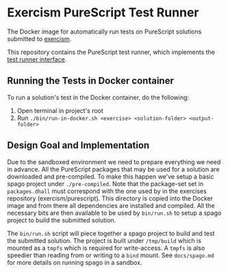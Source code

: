 # Exercism PureScript Test Runner

The Docker image for automatically run tests on PureScript solutions submitted
to [exercism][web-exercism].

This repository contains the PureScript test runner, which implements the
[test runner interface][test-runner-interface].


## Running the Tests in Docker container

To run a solution's test in the Docker container, do the following:
1. Open terminal in project's root
2. Run `./bin/run-in-docker.sh <exercise> <solution-folder> <output-folder>`

[test-runner-interface]: https://github.com/exercism/automated-tests/blob/master/docs/interface.md
[web-exercism]: https://exercism.io/


## Design Goal and Implementation

Due to the sandboxed environment we need to prepare everything we need in
advance. All the PureScript packages that may be used for a solution are
downloaded and pre-compiled. To make this happen we've setup a basic spago
project under `./pre-compiled`. Note that the package-set set in
`packages.dhall` must correspond with the one used by in the exercises
repository (exercism/purescript). This directory is copied into the Docker
image and from there all dependencies are installed and compiled. All the
necessary bits are then available to be used by `bin/run.sh` to setup a spago
project to build the submitted solution.

The `bin/run.sh` script will piece together a spago project to build and test
the submitted solution. The project is built under `/tmp/build` which is
mounted as a `tmpfs` which is required for write-access. A `tmpfs` is also
speedier than reading from or writing to a `bind` mount. See `docs/spago.md`
for more details on running spago in a sandbox.
